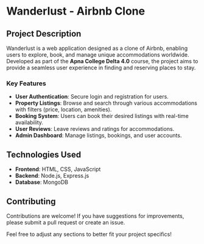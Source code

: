 # Wanderlust - Airbnb Clone

## Project Description
Wanderlust is a web application designed as a clone of Airbnb, enabling users to explore, book, and manage unique accommodations worldwide. Developed as part of the **Apna College Delta 4.0** course, the project aims to provide a seamless user experience in finding and reserving places to stay.

### Key Features
- **User Authentication**: Secure login and registration for users.
- **Property Listings**: Browse and search through various accommodations with filters (price, location, amenities).
- **Booking System**: Users can book their desired listings with real-time availability.
- **User Reviews**: Leave reviews and ratings for accommodations.
- **Admin Dashboard**: Manage listings, bookings, and user accounts.

## Technologies Used
- **Frontend**: HTML, CSS, JavaScript
- **Backend**: Node.js, Express.js
- **Database**: MongoDB

## Contributing
Contributions are welcome! If you have suggestions for improvements, please submit a pull request or create an issue.


Feel free to adjust any sections to better fit your project specifics!
